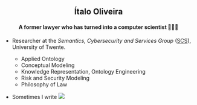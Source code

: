 <h2 align="center">Ítalo Oliveira</h2>
<h4 align="center">A former lawyer who has turned into a computer scientist 👨🏻‍💻</h4>

- Researcher at the _Semantics, Cybersecurity and Services Group_ ([SCS](https://www.utwente.nl/en/eemcs/scs/)), University of Twente.
  - Applied Ontology
  - Conceptual Modeling
  - Knowledge Representation, Ontology Engineering
  - Risk and Security Modeling
  - Philosophy of Law

- Sometimes I write [![](https://img.shields.io/badge/-NotSoShortNotes-000?&logo=wordpress)](https://notsoshortnotes.wordpress.com/)
